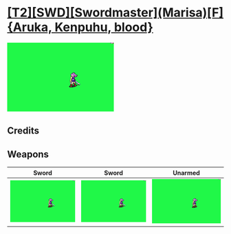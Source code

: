 # [\[T2\]\[SWD\]\[Swordmaster\]\(Marisa\)\[F\]{Aruka, Kenpuhu, blood}](../%5BT2%5D%5BSWD%5D%5BSwordmaster%5D(Marisa)%5BF%5D%7BAruka,%20Kenpuhu,%20blood%7D)

<img src="./1.%20Sword/Sword_000.png" alt="[T2][SWD][Swordmaster](Marisa)[F]{Aruka, Kenpuhu, blood} standing" />

## Credits



## Weapons


|Sword |Sword |Unarmed |
|  :---: | :---: | :---: |
| <img alt="Sword animation" src="./1.%20Sword/Sword.gif" /> | <img alt="Sword animation" src="./1.%20Sword%20(Alt)/Sword.gif" /> | <img alt="Unarmed animation" src="./8.%20Unarmed/Unarmed.gif" /> |
